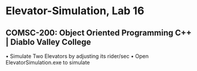 # Elevator-Simulation, Lab 16
## COMSC-200: Object Oriented Programming C++ | Diablo Valley College
• Simulate Two Elevators by adjusting its rider/sec
• Open ElevatorSimulation.exe to simulate
